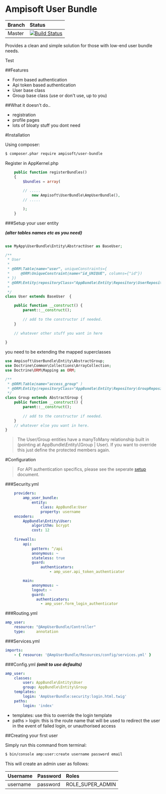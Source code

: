 Ampisoft User Bundle
===================================
| Branch | Status |
|:---|:-----------|
| Master | [![Build Status](https://secure.travis-ci.org/Ampisoft/UserBundle.png?branch=master)](http://travis-ci.org/Ampisoft/UserBundle) |

Provides a clean and simple solution for those with low-end user bundle needs.

Test

##Features

- Form based authentication
- Api token based authentication
- User base class
- Group base class (use or don't use, up to you)

##What it doesn't do..

- registration
- profile pages
- lots of bloaty stuff you dont need

#Installation

Using composer:
```bash
$ composer.phar require ampisoft/user-bundle
```

Register in AppKernel.php
```php
    public function registerBundles()
    {
        $bundles = array(
        
        // .....
            new Ampisoft\UserBundle\AmpUserBundle(),
        // .....

        );
    }    
```

###Setup your user entity

***(alter tables names etc as you need)***

```php

use MyApp\UserBundle\Entity\AbstractUser as BaseUser;

/**
 * User
 *
 * @ORM\Table(name="user", uniqueConstraints={
 *     @ORM\UniqueConstraint(name="id_UNIQUE", columns={"id"})
 * })
 * @ORM\Entity(repositoryClass="AppBundle\Entity\Repository\UserRepository")
 *
 */
class User extends BaseUser  {

    public function __construct() {
        parent::__construct();
        
        // add to the constructor if needed.
    }
    
    // whatever other stuff you want in here
    
}

```
you need to be extending the mapped superclasses

```php
use Ampisoft\UserBundle\Entity\AbstractGroup;
use Doctrine\Common\Collections\ArrayCollection;
use Doctrine\ORM\Mapping as ORM;

/**
 * @ORM\Table(name="access_group" )
 * @ORM\Entity(repositoryClass="AppBundle\Entity\Repository\GroupRepository" )
 */
class Group extends AbstractGroup {
    public function __construct() {
        parent::__construct();
        
        // add to the constructor if needed.
    }
    // whatever else you want in here.
}
```

> The User/Group entities have a manyToMany relationship built in (pointing at AppBundle\Entity\\(Group | User).  If you want to override this just define the protected members again.

#Configuration

>For API authentication specifics, please see the seperate [setup](Docs/APIusage.md) document.

###Security.yml

```yml
    providers:
        amp_user_bundle:
            entity:
                class: AppBundle:User
                property: username
    encoders:
        AppBundle\Entity\User:
            algorithm: bcrypt
            cost: 12
    
    firewalls:
        api:
            pattern: ^/api
            anonymous: ~
            stateless: true
            guard:
                authenticators:
                    - amp_user.api_token_authenticator

        main:
            anonymous: ~
            logout: ~
            guard:
              authenticators:
                - amp_user.form_login_authenticator
```

###Routing.yml

```yml
amp_user:
    resource: "@AmpUserBundle/Controller"
    type:     annotation

```

###Services.yml

```yml
imports:
    - { resource: '@AmpUserBundle/Resources/config/services.yml' }
```

###Config.yml 
***(omit to use defaults)***

```yml
amp_user:
    classes:
        user: AppBundle\Entity\User
        group: AppBundle\Entity\Group
    templates:
        login: 'AmpUserBundle:security:login.html.twig'
    paths:
        login: 'index'    
```
- templates: use this to override the login template
- paths > login: this is the route name that will be used to redirect the user in the event of failed login, or unauthorised access

##Creating your first user

Simply run this command from terminal:

```bash
$ bin/console amp:user:create username password email
```

This will create an admin user as follows:

| Username | Password | Roles |
|:--|:--|:--
| username | password | ROLE_SUPER_ADMIN |
